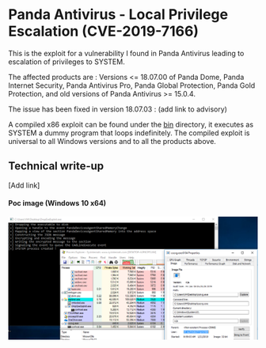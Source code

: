 # Panda Antivirus - Local Privilege Escalation (CVE-2019-7166)
This is the exploit for a vulnerability I found in Panda Antivirus leading to escalation of privileges to SYSTEM.

The affected products are : Versions <= 18.07.00 of Panda Dome, Panda Internet Security, Panda Antivirus Pro, Panda Global Protection, Panda Gold Protection, and old versions of Panda Antivirus >= 15.0.4.

The issue has been fixed in version 18.07.03 : (add link to advisory)

A compiled x86 exploit can be found under the [bin](bin) directory, it executes as SYSTEM a dummy program that loops indefinitely. The compiled exploit is universal to all Windows versions and to all the products above.

## Technical write-up
[Add link]

#### Poc image (Windows 10 x64)
![PoC](poc.png)
